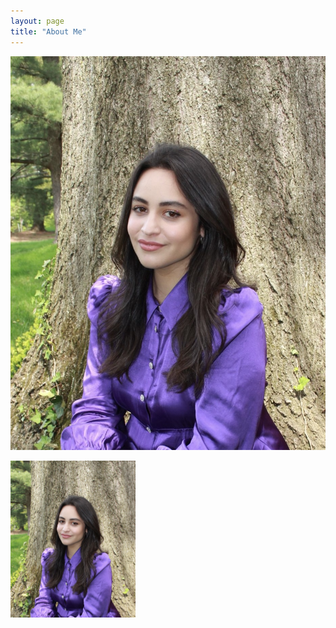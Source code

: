 ```yaml
---
layout: page
title: "About Me"
---
```


![](/IMAGES/grad1.jpg)

<img src="/IMAGES/grad1.jpg" width="200"/>


